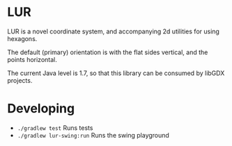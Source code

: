 # LUR

LUR is a novel coordinate system, and accompanying 2d utilities for using hexagons. 

The default (primary) orientation is with the flat sides vertical, and the points horizontal.

The current Java level is 1.7, so that this library can be consumed by libGDX projects.

# Developing

* `./gradlew test` Runs tests
* `./gradlew lur-swing:run` Runs the swing playground